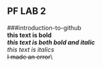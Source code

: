 ## PF LAB 2
###introduction-to-github\
**this text is bold**\
***this text is both bold and italic***\
*this text is italics*\
~~I made an error~~\
